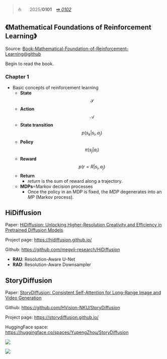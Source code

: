 
>:sailboat: &ensp; &ensp; 2025/**0101** &ensp; [**&#x21e8;** *0102*](0102.md)


## 《Mathematical Foundations of Reinforcement Learning》

Source: [Book-Mathematical-Foundation-of-Reinforcement-Learning@github](https://github.com/MathFoundationRL/Book-Mathematical-Foundation-of-Reinforcement-Learning)

Begin to read the book.

### Chapter 1

* Basic concepts of reinforcement learning
    * **State**
        $$\mathcal{S}$$
    * **Action**
        $$\mathcal{A}$$
    * **State transition**
        $$
        p(s_k|s_i, a_j)
        $$
    * **Policy**
        $$
        \pi(s_j|a_i)
        $$
    * **Reward**
        $$
        p(r=R|s_i,a_j)
        $$
    * **Return**
        * *return* is the sum of reward along a trajectory.
    * **MDPs**=Markov decision processes
        *  Once the policy in an MDP is fixed, the *MDP* degenerates into an *MP* (Markov process).


## HiDiffusion

Paper: [HiDiffusion: Unlocking Higher-Resolution Creativity and Efficiency in Pretrained Diffusion Models](https://arxiv.org/pdf/2311.17528)

Project page: https://hidiffusion.github.io/

Github: https://github.com/megvii-research/HiDiffusion

* **RAU**: Resolution-Aware U-Net
* **RAD**: Resolution-Aware Downsampler


## StoryDiffusion

Paper: [StoryDiffusion: Consistent Self-Attention for Long-Range Image and Video Generation](https://arxiv.org/pdf/2405.01434)

Github: https://github.com/HVision-NKU/StoryDiffusion

Project page: https://storydiffusion.github.io/

HuggingFace space: https://huggingface.co/spaces/YupengZhou/StoryDiffusion

![](https://storydiffusion.github.io/MagicStory_files/structure0.jpg)

![](https://storydiffusion.github.io/MagicStory_files/structure1.jpg)
